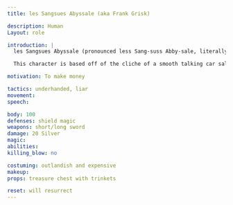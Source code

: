 ```yaml
---
title: les Sangsues Abyssale (aka Frank Grisk)

description: Human
Layout: role

introduction: |
  les Sangsues Abyssale (pronounced less Sang-suss Abby-sale, literally the abysmal leech) is a man out for a buck. Always looking for the next big thing, the next money maker, the next scheme. You are coming into town to make sure everyone liked your wine, and of course, sell your charms, bobbles, trinkets, and potions. You have no idea what your name means. You heard someone call you that one day, and you liked it so much you adopted the name.

  This character is based off of the cliche of a smooth talking car salesman.

motivation: To make money

tactics: underhanded, liar 
movement:
speech:

body: 100
defenses: shield magic
weapons: short/long sword
damage: 20 Silver
magic: 
abilities:
killing_blow: no

costuming: outlandish and expensive
makeup:
props: treasure chest with trinkets

reset: will resurrect
---
```

